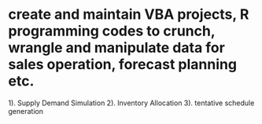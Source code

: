 # create and maintain VBA projects, R programming codes to crunch, wrangle and manipulate data for sales operation, forecast planning etc.
1). Supply Demand Simulation
2). Inventory Allocation
3). tentative schedule generation
